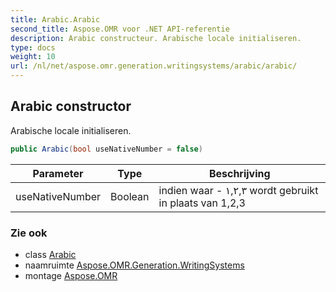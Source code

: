 ```yaml
---
title: Arabic.Arabic
second_title: Aspose.OMR voor .NET API-referentie
description: Arabic constructeur. Arabische locale initialiseren.
type: docs
weight: 10
url: /nl/net/aspose.omr.generation.writingsystems/arabic/arabic/
---
```

## Arabic constructor

Arabische locale initialiseren.

```csharp
public Arabic(bool useNativeNumber = false)
```

| Parameter | Type | Beschrijving |
| --- | --- | --- |
| useNativeNumber | Boolean | indien waar - ١,٢,٣ wordt gebruikt in plaats van 1,2,3 |

### Zie ook

* class [Arabic](../)
* naamruimte [Aspose.OMR.Generation.WritingSystems](../../arabic/)
* montage [Aspose.OMR](../../../)


